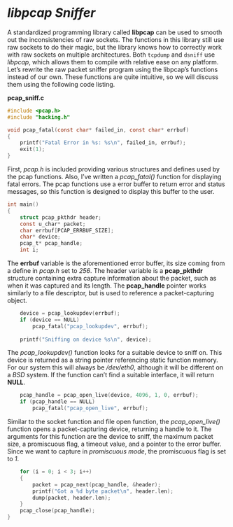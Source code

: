 # *__libpcap Sniffer__*

A standardized programming library called __libpcap__ can be used to smooth out the inconsistencies of raw sockets. The functions in this library still use raw sockets to do their magic, but the library knows how to correctly work with raw sockets on multiple architectures. Both `tcpdump` and `dsniff` use _libpcap_, which allows them to compile with relative ease on any platform. Let’s rewrite the raw packet sniffer program using the libpcap’s functions instead of our own. These functions are quite intuitive, so we will discuss them using the following code listing.

__pcap_sniff.c__

```c
#include <pcap.h>
#include "hacking.h"

void pcap_fatal(const char* failed_in, const char* errbuf) 
{
    printf("Fatal Error in %s: %s\n", failed_in, errbuf);
    exit(1);
}
```

First, _pcap.h_ is included providing various structures and defines used by the pcap functions. Also, I’ve written a _pcap_fatal()_ function for displaying fatal errors. The pcap functions use a error buffer to return error and status messages, so this function is designed to display this buffer to the user.

```c
int main() 
{
    struct pcap_pkthdr header;
    const u_char* packet;
    char errbuf[PCAP_ERRBUF_SIZE];
    char* device;
    pcap_t* pcap_handle;
    int i;
```

The __errbuf__ variable is the aforementioned error buffer, its size coming from a define in _pcap.h_ set to _256_. The header variable is a __pcap_pkthdr__ structure containing extra capture information about the packet, such as when it was captured and its length. The __pcap_handle__ pointer works similarly to a file descriptor, but is used to reference a packet-capturing object.

```c
    device = pcap_lookupdev(errbuf);
    if (device == NULL)
        pcap_fatal("pcap_lookupdev", errbuf);
    
    printf("Sniffing on device %s\n", device);
```

The _pcap_lookupdev()_ function looks for a suitable device to sniff on. This device is returned as a string pointer referencing static function memory. For our system this will always be _/dev/eth0_, although it will be different on a _BSD_ system. If the function can’t find a suitable interface, it will return __NULL__.

```c
    pcap_handle = pcap_open_live(device, 4096, 1, 0, errbuf);
    if (pcap_handle == NULL)
        pcap_fatal("pcap_open_live", errbuf);
```

Similar to the socket function and file open function, the _pcap_open_live()_ function opens a packet-capturing device, returning a handle to it. The arguments for this function are the device to sniff, the maximum packet size, a promiscuous flag, a timeout value, and a pointer to the error buffer. Since we want to capture in _promiscuous mode_, the promiscuous flag is set to _1_.

```c
    for (i = 0; i < 3; i++) 
    {
        packet = pcap_next(pcap_handle, &header);
        printf("Got a %d byte packet\n", header.len);
        dump(packet, header.len);
    }
    pcap_close(pcap_handle);
}
```

